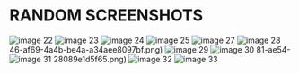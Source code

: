 # RANDOM SCREENSHOTS


![image 22](https://user-images.githubusercontent.com/70371086/168091989-a5b7643f-addb-433e-89f2-ee7e5dd296d9.png)
![image 23](https://user-images.githubusercontent.com/70371086/168092006-e53b70ee-23a3-4345-b9ba-e75944a10f1a.png)
![image 24](https://user-images.githubusercontent.com/70371086/168092016-80d56778-44f8-4373-93d6-50e22257b3a3.png)
![image 25](https://user-images.githubusercontent.com/70371086/168092034-ae5c138b-8113-4de2-b0f6-f335f48bc283.png)
![image 27](https://user-images.githubusercontent.com/70371086/168092047-46fb1b)
![image 28](https://user-images.githubusercontent.com/70371086/168092057-94db07c6-b8c7-4183-a885-b26372a1d7b6.png)
46-af69-4a4b-be4a-a34aee8097bf.png)
![image 29](https://user-images.githubusercontent.com/70371086/168092071-5b38e9aa-8b8e-45)
![image 30](https://user-images.githubusercontent.com/70371086/168092081-18f882a7-127d-4e13-9bcd-cb014ac0514e.png)
81-ae54-
![image 31](https://user-images.githubusercontent.com/70371086/168092093-ee600f87-7952-44da-9edd-6e82ecbdb4df.png)
28089e1d5f65.png)
![image 32](https://user-images.githubusercontent.com/70371086/168092105-6fc0b089-1bd4-4768-b886-90e422d7016f.png)
![image 33](https://user-images.githubusercontent.com/70371086/168092115-234ea422-81ae-4b8f-9fe6-c7cc9e7f2db9.png)

